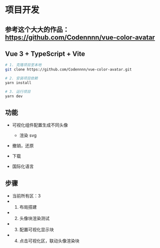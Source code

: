 

# 项目开发

## 参考这个大大的作品：https://github.com/Codennnn/vue-color-avatar

## Vue 3 + TypeScript + Vite

```sh
# 1. 克隆项目至本地
git clone https://github.com/Codennnn/vue-color-avatar.git

# 2. 安装项目依赖
yarn install

# 3. 运行项目
yarn dev
```

## 功能

- 可视化组件配置生成不同头像
  - 渲染 svg
  <div v-html="svgContent"></div>

- 撤销，还原
- 下载
- 国际化语言

## 步骤

- 当前所有区：3
- 1. 布局搭建
- 2. 头像块渲染测试
- 3. 配置可视化显示块
- 4. 点击可视化区，联动头像渲染块